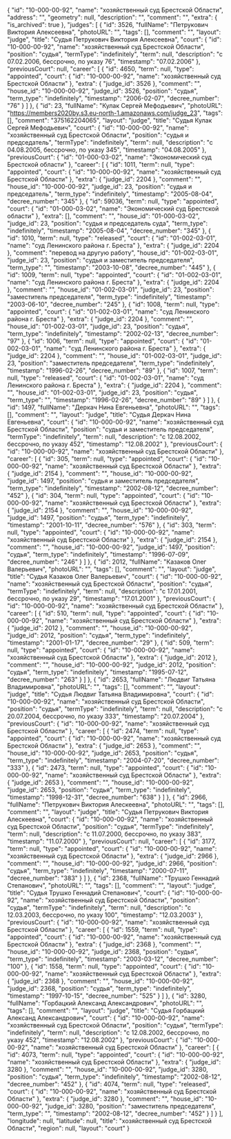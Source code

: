 {
    "id": "10-000-00-92",
    "name": "хозяйственный суд Брестской Области",
    "address": "",
    "geometry": null,
    "description": "",
    "comment": "",
    "extra": {
        "is_archived": true
    },
    "judges": [
        {
            "id": 3526,
            "fullName": "Петрукович Виктория Алексеевна",
            "photoURL": "",
            "tags": [],
            "comment": "",
            "layout": "judge",
            "title": "Судья Петрукович Виктория Алексеевна",
            "court": {
                "id": "10-000-00-92",
                "name": "хозяйственный суд Брестской Области",
                "position": "судья",
                "termType": "indefinitely",
                "term": null,
                "description": "c 07.02.2006, бессрочно, по указу 76",
                "timestamp": "07.02.2006"
            },
            "previousCourt": null,
            "career": [
                {
                    "id": 4650,
                    "term": null,
                    "type": "appointed",
                    "court": {
                        "id": "10-000-00-92",
                        "name": "хозяйственный суд Брестской Области"
                    },
                    "extra": {
                        "judge_id": 3526
                    },
                    "comment": "",
                    "house_id": "10-000-00-92",
                    "judge_id": 3526,
                    "position": "судья",
                    "term_type": "indefinitely",
                    "timestamp": "2006-02-07",
                    "decree_number": "76"
                }
            ]
        },
        {
            "id": 23,
            "fullName": "Кулак Сергей Мефодьевич",
            "photoURL": "https://members2020by.s3.eu-north-1.amazonaws.com/judge_23",
            "tags": [],
            "comment": "375162204065",
            "layout": "judge",
            "title": "Судья Кулак Сергей Мефодьевич",
            "court": {
                "id": "10-000-00-92",
                "name": "хозяйственный суд Брестской Области",
                "position": "судья и председатель",
                "termType": "indefinitely",
                "term": null,
                "description": "c 04.08.2005, бессрочно, по указу 345",
                "timestamp": "04.08.2005"
            },
            "previousCourt": {
                "id": "01-000-03-02",
                "name": "Экономический суд Брестской области"
            },
            "career": [
                {
                    "id": 1011,
                    "term": null,
                    "type": "appointed",
                    "court": {
                        "id": "10-000-00-92",
                        "name": "хозяйственный суд Брестской Области"
                    },
                    "extra": {
                        "judge_id": 2204
                    },
                    "comment": "",
                    "house_id": "10-000-00-92",
                    "judge_id": 23,
                    "position": "судья и председатель",
                    "term_type": "indefinitely",
                    "timestamp": "2005-08-04",
                    "decree_number": "345"
                },
                {
                    "id": 59036,
                    "term": null,
                    "type": "appointed",
                    "court": {
                        "id": "01-000-03-02",
                        "name": "Экономический суд Брестской области"
                    },
                    "extra": [],
                    "comment": "",
                    "house_id": "01-000-03-02",
                    "judge_id": 23,
                    "position": "судья и председатель суда",
                    "term_type": "indefinitely",
                    "timestamp": "2005-08-04",
                    "decree_number": "345"
                },
                {
                    "id": 1010,
                    "term": null,
                    "type": "released",
                    "court": {
                        "id": "01-002-03-01",
                        "name": "суд Ленинского района г. Бреста"
                    },
                    "extra": {
                        "judge_id": 2204
                    },
                    "comment": "перевод на другую работу",
                    "house_id": "01-002-03-01",
                    "judge_id": 23,
                    "position": "судья и заместитель председателя",
                    "term_type": "",
                    "timestamp": "2003-10-08",
                    "decree_number": "445"
                },
                {
                    "id": 1009,
                    "term": null,
                    "type": "appointed",
                    "court": {
                        "id": "01-002-03-01",
                        "name": "суд Ленинского района г. Бреста"
                    },
                    "extra": {
                        "judge_id": 2204
                    },
                    "comment": "",
                    "house_id": "01-002-03-01",
                    "judge_id": 23,
                    "position": "заместитель председателя",
                    "term_type": "indefinitely",
                    "timestamp": "2003-06-10",
                    "decree_number": "245"
                },
                {
                    "id": 1008,
                    "term": null,
                    "type": "appointed",
                    "court": {
                        "id": "01-002-03-01",
                        "name": "суд Ленинского района г. Бреста"
                    },
                    "extra": {
                        "judge_id": 2204
                    },
                    "comment": "",
                    "house_id": "01-002-03-01",
                    "judge_id": 23,
                    "position": "судья",
                    "term_type": "indefinitely",
                    "timestamp": "2002-02-13",
                    "decree_number": "97"
                },
                {
                    "id": 1006,
                    "term": null,
                    "type": "appointed",
                    "court": {
                        "id": "01-002-03-01",
                        "name": "суд Ленинского района г. Бреста"
                    },
                    "extra": {
                        "judge_id": 2204
                    },
                    "comment": "",
                    "house_id": "01-002-03-01",
                    "judge_id": 23,
                    "position": "заместитель председателя",
                    "term_type": "indefinitely",
                    "timestamp": "1996-02-26",
                    "decree_number": "89"
                },
                {
                    "id": 1007,
                    "term": null,
                    "type": "released",
                    "court": {
                        "id": "01-002-03-01",
                        "name": "суд Ленинского района г. Бреста"
                    },
                    "extra": {
                        "judge_id": 2204
                    },
                    "comment": "",
                    "house_id": "01-002-03-01",
                    "judge_id": 23,
                    "position": "судья",
                    "term_type": "",
                    "timestamp": "1996-02-26",
                    "decree_number": "89"
                }
            ]
        },
        {
            "id": 1497,
            "fullName": "Деркач Нина Евгеньевна",
            "photoURL": "",
            "tags": [],
            "comment": "",
            "layout": "judge",
            "title": "Судья Деркач Нина Евгеньевна",
            "court": {
                "id": "10-000-00-92",
                "name": "хозяйственный суд Брестской Области",
                "position": "судья и заместитель председателя",
                "termType": "indefinitely",
                "term": null,
                "description": "c 12.08.2002, бессрочно, по указу 452",
                "timestamp": "12.08.2002"
            },
            "previousCourt": {
                "id": "10-000-00-92",
                "name": "хозяйственный суд Брестской Области"
            },
            "career": [
                {
                    "id": 305,
                    "term": null,
                    "type": "appointed",
                    "court": {
                        "id": "10-000-00-92",
                        "name": "хозяйственный суд Брестской Области"
                    },
                    "extra": {
                        "judge_id": 2154
                    },
                    "comment": "",
                    "house_id": "10-000-00-92",
                    "judge_id": 1497,
                    "position": "судья и заместитель председателя",
                    "term_type": "indefinitely",
                    "timestamp": "2002-08-12",
                    "decree_number": "452"
                },
                {
                    "id": 304,
                    "term": null,
                    "type": "appointed",
                    "court": {
                        "id": "10-000-00-92",
                        "name": "хозяйственный суд Брестской Области"
                    },
                    "extra": {
                        "judge_id": 2154
                    },
                    "comment": "",
                    "house_id": "10-000-00-92",
                    "judge_id": 1497,
                    "position": "судья",
                    "term_type": "indefinitely",
                    "timestamp": "2001-10-11",
                    "decree_number": "576"
                },
                {
                    "id": 303,
                    "term": null,
                    "type": "appointed",
                    "court": {
                        "id": "10-000-00-92",
                        "name": "хозяйственный суд Брестской Области"
                    },
                    "extra": {
                        "judge_id": 2154
                    },
                    "comment": "",
                    "house_id": "10-000-00-92",
                    "judge_id": 1497,
                    "position": "судья",
                    "term_type": "indefinitely",
                    "timestamp": "1996-07-09",
                    "decree_number": "246"
                }
            ]
        },
        {
            "id": 2012,
            "fullName": "Казаков Олег Валерьевич",
            "photoURL": "",
            "tags": [],
            "comment": "",
            "layout": "judge",
            "title": "Судья Казаков Олег Валерьевич",
            "court": {
                "id": "10-000-00-92",
                "name": "хозяйственный суд Брестской Области",
                "position": "судья",
                "termType": "indefinitely",
                "term": null,
                "description": "c 17.01.2001, бессрочно, по указу 29",
                "timestamp": "17.01.2001"
            },
            "previousCourt": {
                "id": "10-000-00-92",
                "name": "хозяйственный суд Брестской Области"
            },
            "career": [
                {
                    "id": 510,
                    "term": null,
                    "type": "appointed",
                    "court": {
                        "id": "10-000-00-92",
                        "name": "хозяйственный суд Брестской Области"
                    },
                    "extra": {
                        "judge_id": 2012
                    },
                    "comment": "",
                    "house_id": "10-000-00-92",
                    "judge_id": 2012,
                    "position": "судья",
                    "term_type": "indefinitely",
                    "timestamp": "2001-01-17",
                    "decree_number": "29"
                },
                {
                    "id": 509,
                    "term": null,
                    "type": "appointed",
                    "court": {
                        "id": "10-000-00-92",
                        "name": "хозяйственный суд Брестской Области"
                    },
                    "extra": {
                        "judge_id": 2012
                    },
                    "comment": "",
                    "house_id": "10-000-00-92",
                    "judge_id": 2012,
                    "position": "судья",
                    "term_type": "indefinitely",
                    "timestamp": "1995-07-12",
                    "decree_number": "263"
                }
            ]
        },
        {
            "id": 2653,
            "fullName": "Людвиг Татьяна Владимировна",
            "photoURL": "",
            "tags": [],
            "comment": "",
            "layout": "judge",
            "title": "Судья Людвиг Татьяна Владимировна",
            "court": {
                "id": "10-000-00-92",
                "name": "хозяйственный суд Брестской Области",
                "position": "судья",
                "termType": "indefinitely",
                "term": null,
                "description": "c 20.07.2004, бессрочно, по указу 333",
                "timestamp": "20.07.2004"
            },
            "previousCourt": {
                "id": "10-000-00-92",
                "name": "хозяйственный суд Брестской Области"
            },
            "career": [
                {
                    "id": 2474,
                    "term": null,
                    "type": "appointed",
                    "court": {
                        "id": "10-000-00-92",
                        "name": "хозяйственный суд Брестской Области"
                    },
                    "extra": {
                        "judge_id": 2653
                    },
                    "comment": "",
                    "house_id": "10-000-00-92",
                    "judge_id": 2653,
                    "position": "судья",
                    "term_type": "indefinitely",
                    "timestamp": "2004-07-20",
                    "decree_number": "333"
                },
                {
                    "id": 2473,
                    "term": null,
                    "type": "appointed",
                    "court": {
                        "id": "10-000-00-92",
                        "name": "хозяйственный суд Брестской Области"
                    },
                    "extra": {
                        "judge_id": 2653
                    },
                    "comment": "",
                    "house_id": "10-000-00-92",
                    "judge_id": 2653,
                    "position": "судья",
                    "term_type": "indefinitely",
                    "timestamp": "1998-12-31",
                    "decree_number": "638"
                }
            ]
        },
        {
            "id": 2966,
            "fullName": "Петрукович Виктория Алескеевна",
            "photoURL": "",
            "tags": [],
            "comment": "",
            "layout": "judge",
            "title": "Судья Петрукович Виктория Алескеевна",
            "court": {
                "id": "10-000-00-92",
                "name": "хозяйственный суд Брестской Области",
                "position": "судья",
                "termType": "indefinitely",
                "term": null,
                "description": "c 11.07.2000, бессрочно, по указу 383",
                "timestamp": "11.07.2000"
            },
            "previousCourt": null,
            "career": [
                {
                    "id": 3177,
                    "term": null,
                    "type": "appointed",
                    "court": {
                        "id": "10-000-00-92",
                        "name": "хозяйственный суд Брестской Области"
                    },
                    "extra": {
                        "judge_id": 2966
                    },
                    "comment": "",
                    "house_id": "10-000-00-92",
                    "judge_id": 2966,
                    "position": "судья",
                    "term_type": "indefinitely",
                    "timestamp": "2000-07-11",
                    "decree_number": "383"
                }
            ]
        },
        {
            "id": 2368,
            "fullName": "Трушко Геннадий Степанович",
            "photoURL": "",
            "tags": [],
            "comment": "",
            "layout": "judge",
            "title": "Судья Трушко Геннадий Степанович",
            "court": {
                "id": "10-000-00-92",
                "name": "хозяйственный суд Брестской Области",
                "position": "судья",
                "termType": "indefinitely",
                "term": null,
                "description": "c 12.03.2003, бессрочно, по указу 100",
                "timestamp": "12.03.2003"
            },
            "previousCourt": {
                "id": "10-000-00-92",
                "name": "хозяйственный суд Брестской Области"
            },
            "career": [
                {
                    "id": 1559,
                    "term": null,
                    "type": "appointed",
                    "court": {
                        "id": "10-000-00-92",
                        "name": "хозяйственный суд Брестской Области"
                    },
                    "extra": {
                        "judge_id": 2368
                    },
                    "comment": "",
                    "house_id": "10-000-00-92",
                    "judge_id": 2368,
                    "position": "судья",
                    "term_type": "indefinitely",
                    "timestamp": "2003-03-12",
                    "decree_number": "100"
                },
                {
                    "id": 1558,
                    "term": null,
                    "type": "appointed",
                    "court": {
                        "id": "10-000-00-92",
                        "name": "хозяйственный суд Брестской Области"
                    },
                    "extra": {
                        "judge_id": 2368
                    },
                    "comment": "",
                    "house_id": "10-000-00-92",
                    "judge_id": 2368,
                    "position": "судья",
                    "term_type": "indefinitely",
                    "timestamp": "1997-10-15",
                    "decree_number": "525"
                }
            ]
        },
        {
            "id": 3280,
            "fullName": "Горбацкий Александ Александрович",
            "photoURL": "",
            "tags": [],
            "comment": "",
            "layout": "judge",
            "title": "Судья Горбацкий Александ Александрович",
            "court": {
                "id": "10-000-00-92",
                "name": "хозяйственный суд Брестской Области",
                "position": "судья",
                "termType": "indefinitely",
                "term": null,
                "description": "c 12.08.2002, бессрочно, по указу 452",
                "timestamp": "12.08.2002"
            },
            "previousCourt": {
                "id": "10-000-00-92",
                "name": "хозяйственный суд Брестской Области"
            },
            "career": [
                {
                    "id": 4073,
                    "term": null,
                    "type": "appointed",
                    "court": {
                        "id": "10-000-00-92",
                        "name": "хозяйственный суд Брестской Области"
                    },
                    "extra": {
                        "judge_id": 3280
                    },
                    "comment": "",
                    "house_id": "10-000-00-92",
                    "judge_id": 3280,
                    "position": "судья",
                    "term_type": "indefinitely",
                    "timestamp": "2002-08-12",
                    "decree_number": "452"
                },
                {
                    "id": 4074,
                    "term": null,
                    "type": "released",
                    "court": {
                        "id": "10-000-00-92",
                        "name": "хозяйственный суд Брестской Области"
                    },
                    "extra": {
                        "judge_id": 3280
                    },
                    "comment": "",
                    "house_id": "10-000-00-92",
                    "judge_id": 3280,
                    "position": "заместитель председателя",
                    "term_type": "",
                    "timestamp": "2002-08-12",
                    "decree_number": "452"
                }
            ]
        }
    ],
    "longitude": null,
    "latitude": null,
    "title": "хозяйственный суд Брестской Области",
    "region": null,
    "layout": "court"
}